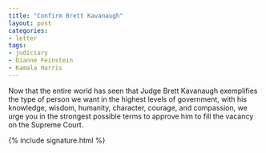 ```yaml
---
title: "Confirm Brett Kavanaugh"
layout: post
categories:
- letter
tags:
- judiciary
- Dianne Feinstein
- Kamala Harris
---
```


Now that the entire world has seen that Judge Brett Kavanaugh exemplifies the type of person we want in the highest levels of government, with his knowledge, wisdom, humanity, character, courage, and compassion, we urge you in the strongest possible terms to approve him to fill the vacancy on the Supreme Court.

{% include signature.html %}
